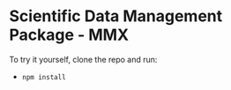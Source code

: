 Scientific Data Management Package - MMX
=============================

To try it yourself, clone the repo and run:

* `npm install`
